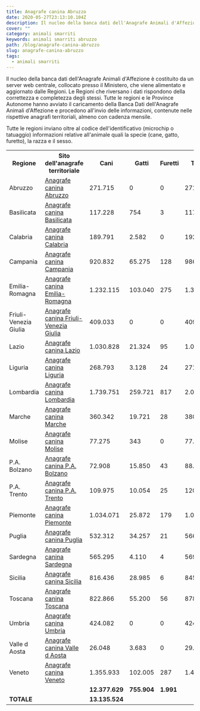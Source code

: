 ```yaml
---
title: Anagrafe canina Abruzzo
date: 2020-05-27T23:13:10.104Z
description: Il nucleo della banca dati dell'Anagrafe Animali d'Affezione è costituito da un server web centrale, collocato presso il Ministero, che viene alimentato e aggiornato dalle Regioni. Le Regioni che riversano i dati rispondono della correttezza e completezza degli stessi.
cover: ""
category: animali smarriti
keywords: animali smarriti abruzzo
path: /blog/anagrafe-canina-abruzzo
slug: anagrafe-canina-abruzzo
tags:
  - animali smarriti
---
```


Il nucleo della banca dati dell'Anagrafe Animali d'Affezione è costituito da un server web centrale, collocato presso il Ministero, che viene alimentato e aggiornato dalle Regioni. Le Regioni che riversano i dati rispondono della correttezza e completezza degli stessi.
Tutte le regioni e le Province Autonome hanno avviato il caricamento della Banca Dati dell'Anagrafe Animali d'Affezione e procedono all'invio delle informazioni, contenute nelle rispettive anagrafi territoriali, almeno con cadenza mensile.

Tutte le regioni inviano oltre al codice dell'identificativo (microchip o tatuaggio) informazioni relative all'animale quali la specie (cane, gatto, furetto), la razza e il sesso.

<table class="tabella01_partial">
  <tbody>
    <tr>
      <th class="tabella01_th" scope="col" abbr="regioni">
        Regione
      </th>
      <th class="tabella01_th" scope="col" abbr="sito">
        Sito dell'anagrafe territoriale
      </th>
      <th class="tabella01_th" scope="col" abbr="cani" width="10%">
        Cani
      </th>
      <th class="tabella01_th" scope="col" abbr="gatti" width="10%">
        Gatti
      </th>
      <th class="tabella01_th" scope="col" abbr="furetti" width="10%">
        Furetti
      </th>
      <th class="tabella01_th" scope="col" abbr="totale" width="10%">
        Totale
      </th>
    </tr>
    <tr>
      <td class="tabella01_cella_SX" scope="row">
        Abruzzo
      </td>
      <td class="tabella01_cella_SX" scope="row">
        <a
          class="sottolineato"
          title="va alla pagina dell'anagrafe canina della regione Abruzzo, apre nuova finestra"
          onclick="window.open(this.href);return false"
          onkeypress="window.open(this.href);return false"
          href="http://canina.regione.abruzzo.it/"
        >
          Anagrafe canina Abruzzo
        </a>
      </td>
      <td class="tabella01_cella_DX">271.715</td>
      <td class="tabella01_cella_DX">0</td>
      <td class="tabella01_cella_DX">0</td>
      <td class="tabella01_cella_DX">271.715</td>
    </tr>
    <tr>
      <td class="tabella01_cella_SX" scope="row">
        Basilicata
      </td>
      <td class="tabella01_cella_SX" scope="row">
        <a
          class="sottolineato"
          title="va alla pagina dell'anagrafe canina della regione Basilicata, apre nuova finestra"
          onclick="window.open(this.href);return false"
          onkeypress="window.open(this.href);return false"
          href="http://bdr.rete.basilicata.it"
        >
          Anagrafe canina Basilicata
        </a>
      </td>
      <td class="tabella01_cella_DX">117.228</td>
      <td class="tabella01_cella_DX">754</td>
      <td class="tabella01_cella_DX">3</td>
      <td class="tabella01_cella_DX">117.985</td>
    </tr>
    <tr>
      <td class="tabella01_cella_SX" scope="row">
        Calabria
      </td>
      <td class="tabella01_cella_SX" scope="row">
        <a
          class="sottolineato"
          title="va alla pagina dell'anagrafe canina della regione Calabria, apre nuova finestra"
          onclick="window.open(this.href);return false"
          onkeypress="window.open(this.href);return false"
          href="http://anagrafecanina.izs.it/calabria/"
        >
          Anagrafe canina Calabria
        </a>
      </td>
      <td class="tabella01_cella_DX">189.791</td>
      <td class="tabella01_cella_DX">2.582</td>
      <td class="tabella01_cella_DX">0</td>
      <td class="tabella01_cella_DX">192.373</td>
    </tr>
    <tr>
      <td class="tabella01_cella_SX" scope="row">
        Campania
      </td>
<td class="tabella01_cella_SX" scope="row">
        <a
          class="sottolineato"
          title="va alla pagina dell'anagrafe canina della regione Campania, apre nuova finestra"
          onclick="window.open(this.href);return false"
          onkeypress="window.open(this.href);return false"
          href="http://www.anagrafecaninacampania.it/"
        >
          Anagrafe canina Campania
        </a>
      </td>
      <td class="tabella01_cella_DX">920.832</td>
      <td class="tabella01_cella_DX">65.275</td>
      <td class="tabella01_cella_DX">128</td>
      <td class="tabella01_cella_DX">986.235</td>
    </tr>
    <tr>
      <td class="tabella01_cella_SX" scope="row">
        Emilia-Romagna
      </td>
<td class="tabella01_cella_SX" scope="row">
        <a
          class="sottolineato"
          title="va alla pagina dell'anagrafe canina della regione Emilia-Romagna, apre nuova finestra"
          onclick="window.open(this.href);return false"
          onkeypress="window.open(this.href);return false"
          href="http://www.anagrafecaninarer.it"
        >
          Anagrafe canina Emilia-Romagna
        </a>
      </td>
      <td class="tabella01_cella_DX">1.232.115</td>
      <td class="tabella01_cella_DX">103.040</td>
      <td class="tabella01_cella_DX">275</td>
      <td class="tabella01_cella_DX">1.335.430</td>
    </tr>
    <tr>
      <td class="tabella01_cella_SX" scope="row">
        Friuli-Venezia Giulia
      </td>
      <td class="tabella01_cella_SX" scope="row">
        <a
          class="sottolineato"
          title="va alla pagina dell'anagrafe canina della regione Friuli-Venezia Giulia, apre nuova finestra"
          onclick="window.open(this.href);return false"
          onkeypress="window.open(this.href);return false"
          href="http://anagrafecanina.regione.fvg.it/AcWeb/mchip/view"
        >
          Anagrafe canina Friuli-Venezia Giulia
        </a>
      </td>
      <td class="tabella01_cella_DX">409.033</td>
      <td class="tabella01_cella_DX">0</td>
      <td class="tabella01_cella_DX">0</td>
      <td class="tabella01_cella_DX">409.033</td>
    </tr>
   <tr>
      <td class="tabella01_cella_SX" scope="row">
        Lazio
      </td>
      <td class="tabella01_cella_SX" scope="row">
        <a
          class="sottolineato"
          title="va alla pagina dell'anagrafe canina della regione Lazio, apre nuova finestra"
          onclick="window.open(this.href);return false"
          onkeypress="window.open(this.href);return false"
          href="http://prevenzione.regione.lazio.it/WebLazioOpenData/"
        >
          Anagrafe canina Lazio
        </a>
      </td>
      <td class="tabella01_cella_DX">1.030.828</td>
      <td class="tabella01_cella_DX">21.324</td>
      <td class="tabella01_cella_DX">95</td>
      <td class="tabella01_cella_DX">1.052.247</td>
    </tr>
    <tr>
      <td class="tabella01_cella_SX" scope="row">
        Liguria
      </td>
      <td class="tabella01_cella_SX" scope="row">
        <a
          class="sottolineato"
          title="va alla pagina dell'anagrafe canina della regione Liguria, apre nuova finestra"
          onclick="window.open(this.href);return false"
          onkeypress="window.open(this.href);return false"
          href="http://www.anagrafecaninaliguria.it/"
        >
          Anagrafe canina Liguria
        </a>
      </td>
      <td class="tabella01_cella_DX">268.793</td>
      <td class="tabella01_cella_DX">3.128</td>
      <td class="tabella01_cella_DX">24</td>
      <td class="tabella01_cella_DX">271.945</td>
    </tr>
    <tr>
      <td class="tabella01_cella_SX" scope="row">
        Lombardia
      </td>
      <td class="tabella01_cella_SX" scope="row">
        <a
          class="sottolineato"
          title="va alla pagina dell'anagrafe canina della regione Lombardia, apre nuova finestra"
          onclick="window.open(this.href);return false"
          onkeypress="window.open(this.href);return false"
          href="http://www.anagrafecaninalombardia.it"
        >
          Anagrafe canina Lombardia
        </a>
      </td>
      <td class="tabella01_cella_DX">1.739.751</td>
      <td class="tabella01_cella_DX">259.721</td>
      <td class="tabella01_cella_DX">817</td>
      <td class="tabella01_cella_DX">2.000.289</td>
    </tr>
    <tr>
      <td class="tabella01_cella_SX" scope="row">
        Marche
      </td>
      <td class="tabella01_cella_SX" scope="row">
        <a
          class="sottolineato"
          title="va alla pagina dell'anagrafe canina della regione Marche, apre nuova finestra"
          onclick="window.open(this.href);return false"
          onkeypress="window.open(this.href);return false"
          href="http://www.veterinariaalimenti.marche.it/viewdoc.asp?CO_ID=1157"
        >
          Anagrafe canina Marche
        </a>
      </td>
      <td class="tabella01_cella_DX">360.342</td>
      <td class="tabella01_cella_DX">19.721</td>
      <td class="tabella01_cella_DX">28</td>
      <td class="tabella01_cella_DX">380.091</td>
    </tr>
    <tr>
      <td class="tabella01_cella_SX" scope="row">
        Molise
      </td>
      <td class="tabella01_cella_SX" scope="row">
        <a
          class="sottolineato"
          title="va alla pagina dell'anagrafe canina della regione Molise, apre nuova finestra"
          onclick="window.open(this.href);return false"
          onkeypress="window.open(this.href);return false"
          href="http://anagrafecanina.izs.it/j6_canina/?p_reg_codice=140"
        >
          Anagrafe canina Molise
        </a>
      </td>
      <td class="tabella01_cella_DX">77.275</td>
      <td class="tabella01_cella_DX">343</td>
      <td class="tabella01_cella_DX">0</td>
      <td class="tabella01_cella_DX">77.618</td>
    </tr>
    <tr>
      <td class="tabella01_cella_SX" scope="row">
        P.A. Bolzano
      </td>
      <td class="tabella01_cella_SX" scope="row">
        <a
          class="sottolineato"
          title="va alla pagina dell'anagrafe canina della regione P.A. Bolzano, apre nuova finestra"
          onclick="window.open(this.href);return false"
          onkeypress="window.open(this.href);return false"
          href="http://www.sabes.it/it/ospedali/bolzano/2076.asp"
        >
          Anagrafe canina P.A. Bolzano
        </a>
      </td>
      <td class="tabella01_cella_DX">72.908</td>
      <td class="tabella01_cella_DX">15.850</td>
      <td class="tabella01_cella_DX">43</td>
      <td class="tabella01_cella_DX">88.801</td>
    </tr>
    <tr>
      <td class="tabella01_cella_SX" scope="row">
        P.A. Trento
      </td>
      <td class="tabella01_cella_SX" scope="row">
        <a
          class="sottolineato"
          title="va alla pagina dell'anagrafe canina della regione P.A. Trento, apre nuova finestra"
          onclick="window.open(this.href);return false"
          onkeypress="window.open(this.href);return false"
          href="http://www.anagrafecaninatrento.it"
        >
          Anagrafe canina P.A. Trento
        </a>
      </td>
      <td class="tabella01_cella_DX">109.975</td>
      <td class="tabella01_cella_DX">10.054</td>
      <td class="tabella01_cella_DX">25</td>
      <td class="tabella01_cella_DX">120.054</td>
    </tr>
    <tr>
      <td class="tabella01_cella_SX" scope="row">
        Piemonte
      </td>
      <td class="tabella01_cella_SX" scope="row">
        <a
          class="sottolineato"
          title="va alla pagina dell'anagrafe canina della regione Piemonte, apre nuova finestra"
          onclick="window.open(this.href);return false"
          onkeypress="window.open(this.href);return false"
          href="http://www.arvetpiemonte.it"
        >
          Anagrafe canina Piemonte
        </a>
      </td>
      <td class="tabella01_cella_DX">1.034.071</td>
      <td class="tabella01_cella_DX">25.872</td>
      <td class="tabella01_cella_DX">179</td>
      <td class="tabella01_cella_DX">1.060.122</td>
    </tr>
    <tr>
      <td class="tabella01_cella_SX" scope="row">
        Puglia
      </td>
      <td class="tabella01_cella_SX" scope="row">
        <a
          class="sottolineato"
          title="va alla pagina dell'anagrafe canina della regione Puglia, apre nuova finestra"
          onclick="window.open(this.href);return false"
          onkeypress="window.open(this.href);return false"
          href="http://www.izsfg.it/progettopuglia/"
        >
          Anagrafe canina Puglia
        </a>
      </td>
      <td class="tabella01_cella_DX">532.312</td>
      <td class="tabella01_cella_DX">34.257</td>
      <td class="tabella01_cella_DX">21</td>
      <td class="tabella01_cella_DX">566.590</td>
    </tr>
    <tr>
      <td class="tabella01_cella_SX" scope="row">
        Sardegna
      </td>
      <td class="tabella01_cella_SX" scope="row">
        <a
          class="sottolineato"
          title="va alla pagina dell'anagrafe canina della regione Sardegna, apre nuova finestra"
          onclick="window.open(this.href);return false"
          onkeypress="window.open(this.href);return false"
          href="http://anagrafecanina.sardegnasalute.it"
        >
          Anagrafe canina Sardegna
        </a>
      </td>
      <td class="tabella01_cella_DX">565.295</td>
      <td class="tabella01_cella_DX">4.110</td>
      <td class="tabella01_cella_DX">4</td>
      <td class="tabella01_cella_DX">569.409</td>
    </tr>
    <tr>
      <td class="tabella01_cella_SX" scope="row">
        Sicilia
      </td>
      <td class="tabella01_cella_SX" scope="row">
        <a
          class="sottolineato"
          title="va alla pagina dell'anagrafe canina della regione Sicilia, apre nuova finestra"
          onclick="window.open(this.href);return false"
          onkeypress="window.open(this.href);return false"
          href="http://anagrafecanina.izs.it/j6_canina/?p_reg_codice=190"
        >
          Anagrafe canina Sicilia
        </a>
      </td>
      <td class="tabella01_cella_DX">816.436</td>
      <td class="tabella01_cella_DX">28.985</td>
      <td class="tabella01_cella_DX">6</td>
      <td class="tabella01_cella_DX">845.427</td>
    </tr>
    <tr>
      <td class="tabella01_cella_SX" scope="row">
        Toscana
      </td>
      <td class="tabella01_cella_SX" scope="row">
        <a
          class="sottolineato"
          title="va alla pagina dell'anagrafe canina della regione Toscana, apre nuova finestra"
          onclick="window.open(this.href);return false"
          onkeypress="window.open(this.href);return false"
          href="http://opendata.prevenzionecollettiva.toscana.it/"
        >
          Anagrafe canina Toscana
        </a>
      </td>
      <td class="tabella01_cella_DX">822.866</td>
      <td class="tabella01_cella_DX">55.200</td>
      <td class="tabella01_cella_DX">56</td>
      <td class="tabella01_cella_DX">878.122</td>
    </tr>
    <tr>
      <td class="tabella01_cella_SX" scope="row">
        Umbria
      </td>
      <td class="tabella01_cella_SX" scope="row">
        <a
          class="sottolineato"
          title="va alla pagina dell'anagrafe canina della regione Umbria, apre nuova finestra"
          onclick="window.open(this.href);return false"
          onkeypress="window.open(this.href);return false"
          href="http://siva.webred.it/siva2011/WebPub/Siva_umbria/RicercaCani.aspx"
        >
          Anagrafe canina Umbria
        </a>
      </td>
      <td class="tabella01_cella_DX">424.082</td>
      <td class="tabella01_cella_DX">0</td>
      <td class="tabella01_cella_DX">0</td>
      <td class="tabella01_cella_DX">424.082</td>
    </tr>
    <tr>
      <td class="tabella01_cella_SX" scope="row">
        Valle d Aosta
      </td>
      <td class="tabella01_cella_SX" scope="row">
        <a
          class="sottolineato"
          title="va alla pagina dell'anagrafe canina della regione Valle d Aosta, apre nuova finestra"
          onclick="window.open(this.href);return false"
          onkeypress="window.open(this.href);return false"
          href="http://anagrafecanina.regione.vda.it/"
        >
          Anagrafe canina Valle d Aosta
        </a>
      </td>
      <td class="tabella01_cella_DX">26.048</td>
      <td class="tabella01_cella_DX">3.683</td>
      <td class="tabella01_cella_DX">0</td>
      <td class="tabella01_cella_DX">29.731</td>
    </tr>
    <tr>
      <td class="tabella01_cella_SX" scope="row">
        Veneto
      </td>
      <td class="tabella01_cella_SX" scope="row">
        <a
          class="sottolineato"
          title="va alla pagina dell'anagrafe canina della regione Veneto, apre nuova finestra"
          onclick="window.open(this.href);return false"
          onkeypress="window.open(this.href);return false"
          href="http://cani.crev.it/acsvr/search"
        >
          Anagrafe canina Veneto
        </a>
      </td>
      <td class="tabella01_cella_DX">1.355.933</td>
      <td class="tabella01_cella_DX">102.005</td>
      <td class="tabella01_cella_DX">287</td>
      <td class="tabella01_cella_DX">1.458.225</td>
    </tr>
    <tr>
      <td class="tabella01_cella_SX" scope="row" colspan="2"></td>
      <td class="tabella01_cella_DX">
        <strong>12.377.629</strong>
      </td>
      <td class="tabella01_cella_DX">
        <strong>755.904</strong>
      </td>
      <td class="tabella01_cella_DX">
        <strong>1.991</strong>
      </td>
      <td class="tabella01_cella_DX">
        <strong></strong>
      </td>
    </tr>
    <tr>
      <td class="tabella01_cella_SX" scope="row" colspan="2">
        <strong>TOTALE</strong>
      </td>
      <td class="tabella01_cella_DX" colspan="5" rowspan="2">
        <strong>13.135.524</strong>
      </td>
    </tr>
  </tbody>
</table>
